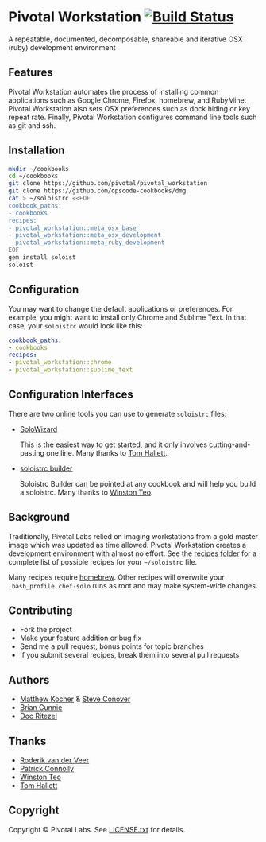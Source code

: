 # Pivotal Workstation [![Build Status](https://secure.travis-ci.org/pivotal/pivotal_workstation.png)](http://travis-ci.org/pivotal/pivotal_workstation)

A repeatable, documented, decomposable, shareable and iterative OSX (ruby) development environment


Features
--------
Pivotal Workstation automates the process of installing common applications such as Google Chrome, Firefox, homebrew, and RubyMine.  Pivotal Workstation also sets OSX preferences such as dock hiding or key repeat rate.  Finally, Pivotal Workstation configures command line tools such as git and ssh.


Installation
------------

```bash
mkdir ~/cookbooks
cd ~/cookbooks
git clone https://github.com/pivotal/pivotal_workstation
git clone https://github.com/opscode-cookbooks/dmg
cat > ~/soloistrc <<EOF
cookbook_paths:
- cookbooks
recipes:
- pivotal_workstation::meta_osx_base
- pivotal_workstation::meta_osx_development
- pivotal_workstation::meta_ruby_development
EOF
gem install soloist
soloist
```

Configuration
-------------
You may want to change the default applications or preferences.  For example, you might want to install only Chrome and Sublime Text.  In that case, your `soloistrc` would look like this:

```yaml
cookbook_paths:
- cookbooks
recipes:
- pivotal_workstation::chrome
- pivotal_workstation::sublime_text
```


Configuration Interfaces
------------------------
There are two online tools you can use to generate `soloistrc` files:

- [SoloWizard](http://www.solowizard.com)

	This is the easiest way to get started, and it only involves cutting-and-pasting one line.  Many thanks to [Tom Hallett](https://github.com/tommyh).
	
- [soloistrc builder](http://soloistrc-builder.herokuapp.com)
	
	Soloistrc Builder can be pointed at any cookbook and will help you build a soloistrc. Many thanks to [Winston Teo](https://github.com/winston).


Background
----------
Traditionally, Pivotal Labs relied on imaging workstations from a gold master image which was updated as time allowed.  Pivotal Workstation creates a development environment with almost no effort.  See the [recipes folder](https://github.com/pivotal/pivotal_workstation/tree/master/recipes) for a complete list of possible recipes for your `~/soloistrc` file.

Many recipes require [homebrew](https://github.com/mxcl/homebrew).  Other recipes will overwrite your `.bash_profile`.  `chef-solo` runs as root and may make system-wide changes.


Contributing
------------
* Fork the project
* Make your feature addition or bug fix
* Send me a pull request; bonus points for topic branches
* If you submit several recipes, break them into several pull requests


Authors
-------
 * [Matthew Kocher](https://github.com/mkocher) & [Steve Conover](https://github.com/sconover)
 * [Brian Cunnie](https://github.com/cunnie)
 * [Doc Ritezel](https://github.com/ohrite)


Thanks
------
 * [Roderik van der Veer](https://github.com/roderik)
 * [Patrick Connolly](https://github.com/patcon)
 * [Winston Teo](https://github.com/winston)
 * [Tom Hallett](https://github.com/tommyh)


Copyright
---------
Copyright &copy; Pivotal Labs. See [LICENSE.txt](https://raw.github.com/pivotal/pivotal_workstation/master/LICENSE.txt) for details.